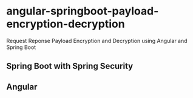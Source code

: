 # angular-springboot-payload-encryption-decryption

Request Reponse Payload Encryption and Decryption using Angular and Spring Boot

## Spring Boot with Spring Security


## Angular
